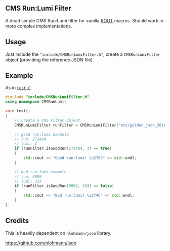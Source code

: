 ## CMS Run:Lumi Filter

A dead simple CMS Run:Lumi filter for vanilla [ROOT](https://root.cern.ch/) macros. Should work in more complex implementations.

## Usage

Just include the `"include/CMSRunLumiFilter.h"`, create a `CMSRunLumiFilter` object (providing the reference JSON file). 

## Example 

As in [`test.C`](https://github.com/ftorresd/CMSRunLumiFilter/blob/master/test.C):

```C++
#include "include/CMSRunLumiFilter.h"
using namespace CMSRunLumi;

void test()
{
    // create a CMS Filter object
    CMSRunLumiFilter runFilter = CMSRunLumiFilter("etc/golden_json_2016.txt");

    // good run:lumi example
    // run: 273404
    // lumi: 3
    if (runFilter.isGoodRun(273404, 3) == true)
    {
        std::cout << "Good run:lumi! \u2705" << std::endl;
    }

    // bad run:lumi example
    // run: 9999
    // lumi: 333
    if (runFilter.isGoodRun(9999, 333) == false)
    {
        std::cout << "Bad run:lumi! \u274C" << std::endl;
    }
}
```



## Credits

This is heavily dependent on `nlohmann/json` library.

https://github.com/nlohmann/json
